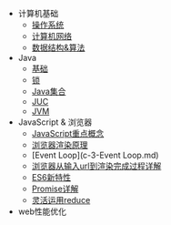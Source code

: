 - 计算机基础
  - [操作系统](a-1-操作系统.md)
  - [计算机网络](a-2-计算机网络.md)
  - [数据结构&算法](a-3-数据结构&算法.md)
- Java
  - [基础](b-1-Java基础.md)
  - [锁](b-2-锁.md)
  - [Java集合](b-3-Java集合.md)
  - [JUC](b-4-JUC.md)
  - [JVM](b-5-JVM.md)
- JavaScript & 浏览器
  - [JavaScript重点概念](c-1-JS重点概念.md)
  - [浏览器渲染原理](c-2-浏览器渲染原理.md)
  - [Event Loop](c-3-Event Loop.md)
  - [浏览器从输入url到渲染完成过程详解](c-4-浏览器从输入url到渲染完成过程详解.md)
  - [ES6新特性](c-5-ES6新特性.md)
  - [Promise详解](c-6-Promise详解.md)
  - [灵活运用reduce](c-7-灵活运用reduce.md)
- web性能优化